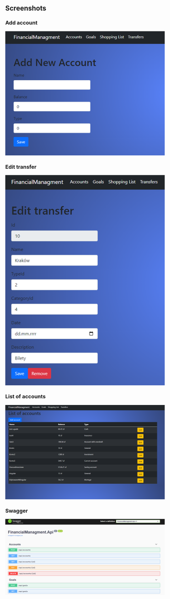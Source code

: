 ## Screenshots
### Add account
![Add account](/FinancialManagment.Api/Screens/AddAccount.png)
### Edit transfer
![Edit transfer](/FinancialManagment.Api/Screens/EditTransfer.png)
### List of accounts
![List of accounts](/FinancialManagment.Api/Screens/ListOfAccounts.png)
### Swagger
![Swagger](/FinancialManagment.Api/Screens/Swagger.png)

